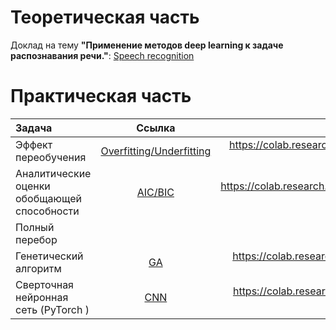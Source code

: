 Теоретическая часть  
====================
Доклад на тему **"Применение методов deep learning к задаче распознавания речи."**: 
 [Speech recognition](Презентация_Speech_recognition.pdf)


Практическая часть  
===================

| Задача                                            | Ссылка                                                        | GoogleColab  |
|:--------------------------------------------------|:--------------------------------------------------------------:|:-----------------------:|
| Эффект переобучения                               |    [Overfitting/Underfitting](over_underfitting.ipynb)|https://colab.research.google.com/drive/1TVawiim3wewnnnICsZ6ld5V68EvRMeM1?usp=sharing|
| Аналитические оценки обобщающей способности       |    [AIC/BIC](bic_aic.ipynb) | https://colab.research.google.com/drive/1MOmEm04AR2ZewhDht86EzqYD2w2DzMzR?usp=sharing|
| Полный перебор                                    |           |                                                                            |
| Генетический алгоритм                             |      [GA](GA.ipynb)     | https://colab.research.google.com/drive/1jt-1VeZRALbRyKSNEMjFrjeyyOCKW-aZ?usp=sharing    |
| Сверточная нейронная сеть (PyTorch )              |      [CNN](CNN.ipynb)    |  https://colab.research.google.com/drive/1L00oJ0vkhNFfzzf1Ok9SeXPUud8lZF6g?usp=sharing  |

